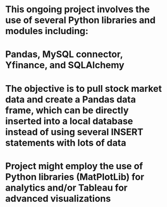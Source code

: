 # This ongoing project involves the use of several Python libraries and modules including:
# Pandas, MySQL connector, Yfinance, and SQLAlchemy
# The objective is to pull stock market data and create a Pandas data frame, which can be directly inserted into a local database instead of using several INSERT statements with lots of data
# Project might employ the use of Python libraries (MatPlotLib) for analytics and/or Tableau for advanced visualizations
